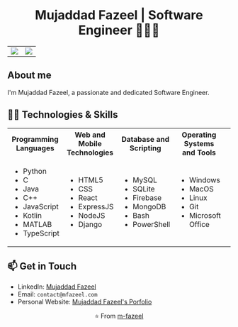 <div align="center">

# Mujaddad Fazeel | Software Engineer 👨🏻‍💻

</div>

<div align="center">

<table>
  <tr>
    <td><img src="https://github-readme-streak-stats.herokuapp.com/?user=m-fazeel&theme=dark" /></td>
    <td><img src="https://github-readme-stats.vercel.app/api?username=m-fazeel&show_icons=true&include_all_commits=true&theme=dark#gh-dark-mode-only" /></td>
  </tr>
</table>

</div>

## About me

I'm Mujaddad Fazeel, a passionate and dedicated Software Engineer.


## 👨‍💻 Technologies & Skills

<table>
<tr>
<th>Programming Languages</th>
<th>Web and Mobile Technologies</th>
<th>Database and Scripting</th>
<th>Operating Systems and Tools</th>
<th>Machine Learning and Others</th>
</tr>
<tr>
<td>
<ul>
<li>Python</li>
<li>C</li>
<li>Java</li>
<li>C++</li>
<li>JavaScript</li>
<li>Kotlin</li>
<li>MATLAB</li>
<li>TypeScript</li>
</ul>
</td>
<td>
<ul>
<li>HTML5</li>
<li>CSS</li>
<li>React</li>
<li>ExpressJS</li>
<li>NodeJS</li>
<li>Django</li>
</ul>
</td>
<td>
<ul>
<li>MySQL</li>
<li>SQLite</li>
<li>Firebase</li>
<li>MongoDB</li>
<li>Bash</li>
<li>PowerShell</li>
</ul>
</td>
<td>
<ul>
<li>Windows</li>
<li>MacOS</li>
<li>Linux</li>
<li>Git</li>
<li>Microsoft Office</li>
</ul>
</td>
<td>
<ul>
<li>PyTorch</li>
<li>TensorFlow</li>
<li>Scikit-learn</li>
<li>Keras</li>
<li>Pandas</li>
<li>NumPy</li>
<li>SciPy</li>
</ul>
</td>
</tr>
</table>

## 📫 Get in Touch

- LinkedIn: [Mujaddad Fazeel](https://www.linkedin.com/in/your-linkedin)
- Email: `contact@mfazeel.com`
- Personal Website: [Mujaddad Fazeel's Porfolio](http://www.mfazeel.com)

<div align="center">

⭐️ From [m-fazeel](https://github.com/m-fazeel)

</div>
